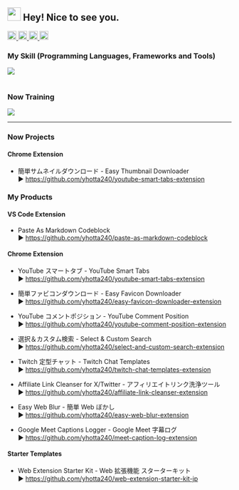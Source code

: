<h2><img src="https://emojis.slackmojis.com/emojis/images/1531849430/4246/blob-sunglasses.gif?1531849430" width="30"/> Hey! Nice to see you.</h2>

<!-- **yhotta240/yhotta240** is a ✨ _special_ ✨ repository because its `README.md` (this file) appears on your GitHub profile.

Here are some ideas to get you started:

- 🔭 I’m currently working on ...
- 🌱 I’m currently learning ...
- 👯 I’m looking to collaborate on ...
- 🤔 I’m looking for help with ...
- 💬 Ask me about ...
- 📫 How to reach me: ...
- 😄 Pronouns: ...
- ⚡ Fun fact: ...
- -->

<p align="left">
  <a href="https://github.com/yhotta240">
    <img height="20" src="https://komarev.com/ghpvc/?username=yhotta240" />
  </a>
  <a href="https://github.com/yhotta240">
    <img height="20" src="https://img.shields.io/github/followers/yhotta240?label=follow&logo=github&style=flat" />
  </a>
  <a href="http://qiita.com/yhotta240">
    <img height="20" src="https://qiita-badge.apiapi.app/s/yhotta240/posts.svg" />
  </a>
  <a href="http://qiita.com/yhotta240">
    <img height="20" src="https://qiita-badge.apiapi.app/s/yhotta240/contributions.svg" />
  </a>
<!--   <a href="https://zenn.dev/yhotta240">
    <img height="20" src="https://badgen.org/img/zenn/yhotta240/articles?style=plastic" />
  </a> -->
</p>

### My Skill (Programming Languages, Frameworks and Tools)

<img src="https://skillicons.dev/icons?i=html,css,js,python,java,firebase,react,bootstrap,mysql,vscode,jquery,php" /> <br /><br />

### Now Training

<img src="https://skillicons.dev/icons?i=nodejs,next,typescript,matlab,docker,eclipse,git,spring," />

---

### Now Projects

#### Chrome Extension
- 簡単サムネイルダウンロード - Easy Thumbnail Downloader<br>
  ▶  https://github.com/yhotta240/youtube-smart-tabs-extension

### My Products

#### VS Code Extension

- Paste As Markdown Codeblock<br>
  ▶ https://github.com/yhotta240/paste-as-markdown-codeblock
  
#### Chrome Extension

- YouTube スマートタブ - YouTube Smart Tabs<br>
  ▶ https://github.com/yhotta240/youtube-smart-tabs-extension

- 簡単ファビコンダウンロード - Easy Favicon Downloader<br>
  ▶ https://github.com/yhotta240/easy-favicon-downloader-extension

- YouTube コメントポジション - YouTube Comment Position<br>
  ▶ https://github.com/yhotta240/youtube-comment-position-extension

- 選択＆カスタム検索 - Select & Custom Search <br>
  ▶ https://github.com/yhotta240/select-and-custom-search-extension

- Twitch 定型チャット - Twitch Chat Templates<br>
  ▶ https://github.com/yhotta240/twitch-chat-templates-extension

- Affiliate Link Cleanser for X/Twitter - アフィリエイトリンク洗浄ツール<br>
  ▶ https://github.com/yhotta240/affiliate-link-cleanser-extension

- Easy Web Blur - 簡単 Web ぼかし<br>
  ▶ https://github.com/yhotta240/easy-web-blur-extension

- Google Meet Captions Logger - Google Meet 字幕ログ<br>
  ▶ https://github.com/yhotta240/meet-caption-log-extension

#### Starter Templates

- Web Extension Starter Kit - Web 拡張機能 スターターキット<br>
  ▶ https://github.com/yhotta240/web-extension-starter-kit-jp
